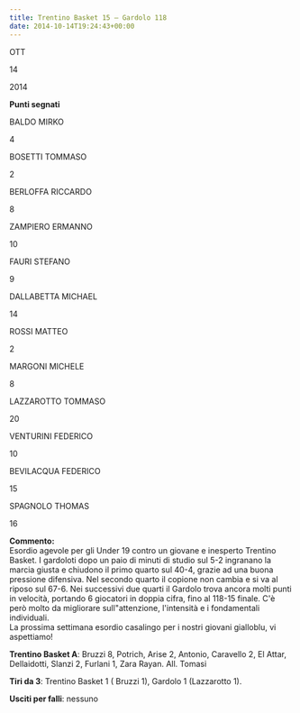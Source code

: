```yaml
---
title: Trentino Basket 15 – Gardolo 118
date: 2014-10-14T19:24:43+00:00
---
```

OTT

14

2014

**Punti segnati**

BALDO MIRKO

4

BOSETTI TOMMASO

2

BERLOFFA RICCARDO

8

ZAMPIERO ERMANNO

10

FAURI STEFANO

9

DALLABETTA MICHAEL

14

ROSSI MATTEO

2

MARGONI MICHELE

8

LAZZAROTTO TOMMASO

20

VENTURINI FEDERICO

10

BEVILACQUA FEDERICO

15

SPAGNOLO THOMAS

16

**Commento:**  
Esordio agevole per gli Under 19 contro un giovane e inesperto Trentino Basket. I gardoloti dopo un paio di minuti di studio sul 5-2 ingranano la marcia giusta e chiudono il primo quarto sul 40-4, grazie ad una buona pressione difensiva. Nel secondo quarto il copione non cambia e si va al riposo sul 67-6. Nei successivi due quarti il Gardolo trova ancora molti punti in velocità, portando 6 giocatori in doppia cifra, fino al 118-15 finale. C'è però molto da migliorare sull"attenzione, l'intensità e i fondamentali individuali.  
La prossima settimana esordio casalingo per i nostri giovani gialloblu, vi aspettiamo!

**Trentino Basket A**: Bruzzi 8, Potrich, Arise 2, Antonio, Caravello 2, El Attar, Dellaidotti, Slanzi 2, Furlani 1, Zara Rayan. All. Tomasi

**Tiri da 3**: Trentino Basket 1 ( Bruzzi 1), Gardolo 1 (Lazzarotto 1).

**Usciti per falli**: nessuno